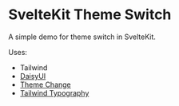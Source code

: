 # SvelteKit Theme Switch

A simple demo for theme switch in SvelteKit.

Uses:

- Tailwind
- [DaisyUI]
- [Theme Change]
- [Tailwind Typography]

<!-- Links -->

[tailwind]: https://tailwindcss.com/
[daisyui]: https://daisyui.com/
[theme change]: https://github.com/saadeghi/theme-change
[tailwind typography]:
	https://github.com/tailwindlabs/tailwindcss-typography
